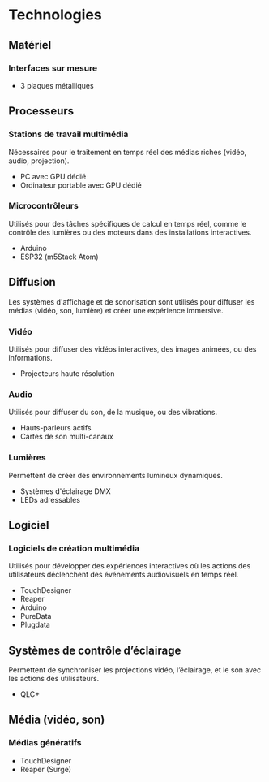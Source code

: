 # Technologies 

## Matériel

### Interfaces sur mesure
* 3 plaques métalliques

## Processeurs

### Stations de travail multimédia
Nécessaires pour le traitement en temps réel des médias riches (vidéo, audio, projection).

* PC avec GPU dédié
* Ordinateur portable avec GPU dédié

### Microcontrôleurs
Utilisés pour des tâches spécifiques de calcul en temps réel, comme le contrôle des lumières ou des moteurs dans des installations interactives.

* Arduino
* ESP32 (m5Stack Atom)

## Diffusion
Les systèmes d'affichage et de sonorisation sont utilisés pour diffuser les médias (vidéo, son, lumière) et créer une expérience immersive.

### Vidéo
Utilisés pour diffuser des vidéos interactives, des images animées, ou des informations.

* Projecteurs haute résolution

### Audio
Utilisés pour diffuser du son, de la musique, ou des vibrations.

* Hauts-parleurs actifs
* Cartes de son multi-canaux

### Lumières
Permettent de créer des environnements lumineux dynamiques.

* Systèmes d'éclairage DMX
* LEDs adressables

## Logiciel
### Logiciels de création multimédia
Utilisés pour développer des expériences interactives où les actions des utilisateurs déclenchent des événements audiovisuels en temps réel.

* TouchDesigner
* Reaper
* Arduino
* PureData
* Plugdata

## Systèmes de contrôle d’éclairage
Permettent de synchroniser les projections vidéo, l’éclairage, et le son avec les actions des utilisateurs.

* QLC+

## Média (vidéo, son)

### Médias génératifs
* TouchDesigner
* Reaper (Surge)

